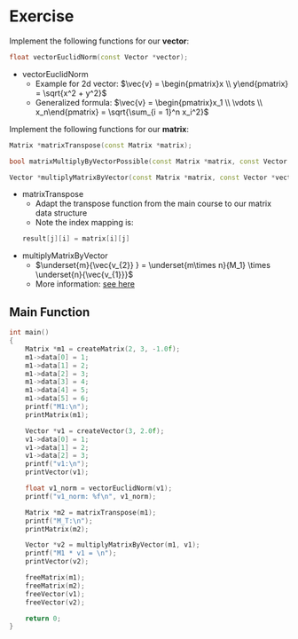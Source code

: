 # Exercise

Implement the following functions for our **vector**:

```cpp
float vectorEuclidNorm(const Vector *vector);
```

- vectorEuclidNorm
  - Example for 2d vector: $\vec{v} = \begin{pmatrix}x \\ y\end{pmatrix} = \sqrt{x^2 + y^2}$
  - Generalized formula: $\vec{v} = \begin{pmatrix}x_1 \\ \vdots \\ x_n\end{pmatrix} = \sqrt{\sum_{i = 1}^n x_i^2}$

Implement the following functions for our **matrix**:

```cpp
Matrix *matrixTranspose(const Matrix *matrix);

bool matrixMultiplyByVectorPossible(const Matrix *matrix, const Vector *vector);

Vector *multiplyMatrixByVector(const Matrix *matrix, const Vector *vector);
```

- matrixTranspose
  - Adapt the transpose function from the main course to our matrix data structure
  - Note the index mapping is:
  ```cpp
  result[j][i] = matrix[i][j]
  ```
- multiplyMatrixByVector
  - $\underset{m}{\vec{v_{2}} } =  \underset{m\times n}{M_1} \times 
\underset{n}{\vec{v_{1}}}$
  - More information: [see here](https://mathinsight.org/matrix_vector_multiplication)

## Main Function

```cpp
int main()
{
    Matrix *m1 = createMatrix(2, 3, -1.0f);
    m1->data[0] = 1;
    m1->data[1] = 2;
    m1->data[2] = 3;
    m1->data[3] = 4;
    m1->data[4] = 5;
    m1->data[5] = 6;
    printf("M1:\n");
    printMatrix(m1);

    Vector *v1 = createVector(3, 2.0f);
    v1->data[0] = 1;
    v1->data[1] = 2;
    v1->data[2] = 3;
    printf("v1:\n");
    printVector(v1);

    float v1_norm = vectorEuclidNorm(v1);
    printf("v1_norm: %f\n", v1_norm);

    Matrix *m2 = matrixTranspose(m1);
    printf("M_T:\n");
    printMatrix(m2);

    Vector *v2 = multiplyMatrixByVector(m1, v1);
    printf("M1 * v1 = \n");
    printVector(v2);

    freeMatrix(m1);
    freeMatrix(m2);
    freeVector(v1);
    freeVector(v2);

    return 0;
}
```

